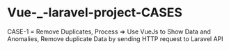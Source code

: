 # Vue-_-laravel-project-CASES
CASE-1 = Remove Duplicates, Process => Use VueJs to Show Data and Anomalies,  Remove duplicate Data by sending HTTP request to Laravel API
